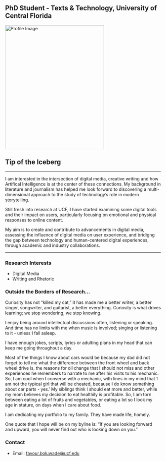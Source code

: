 ## PhD Student - Texts & Technology, University of Central Florida

<img src="assets/ProfileGithub.jpg" alt="Profile Image" style="width: 320px; height: 400px;">

## Tip of the Iceberg
---
I am interested in the intersection of digital media, creative writing and how Artifical Intelligence is at the center of these connections. My background in literature and journalism has helped me look forward to discovering a multi-dimensional approach to the study of technology’s role in modern storytelling.

Still fresh into research at UCF, I have started examining some digital tools and their impact on users, particularly focusing on emotional and physical responses to online content. 

My aim is to create and contribute to advancements in digital media, assessing the influence of digital media on user experience, and bridigng the gap between technology and human-centered digital experiences, through academic and industry collaborations.

--- 

### Research Interests
- Digital Media
- Writing and Rhetoric

### Outside the Borders of Research...

Curiosity has not “killed my cat,” it has made me a better writer, a better singer, songwriter, and guitarist, a better everything. Curiosity is what drives learning; we stop wondering, we stop knowing.

I enjoy being around intellectual discussions often, listening or speaking. And time has no limits with me when music is involved; singing or listening to it - unless I fall asleep.

I have enough jokes, scripts, lyrics or adulting plans in my head that can keep me going throughout a day.

Most of the things I know about cars would be because my dad did not forget to tell me what the difference between the front wheel and back wheel drive is, the reasons for oil change that I should not miss and other experiences he remembers to narrate to me after his visits to his mechanic. So, I am cool when I converse with a mechanic, with lines in my mind that ‘I am not the typical girl that will be cheated, because I do know something about car parts - yes.’ 
My siblings think I should eat more and better, while my mom believes my decision to eat healthily is profitable. So, I am torn between eating a lot of fruits and vegetables, or eating a lot so I look my age in stature, on days when I care about food.

I am dedicating my portfolio to my family. They have made life, homely.

One quote that I hope will be on my byline is: “If you are looking forward and upward, you will never find out who is looking down on you.”



<div class="flex-container">
</div>


### Contact
- Email: favour.boluwade@ucf.edu

